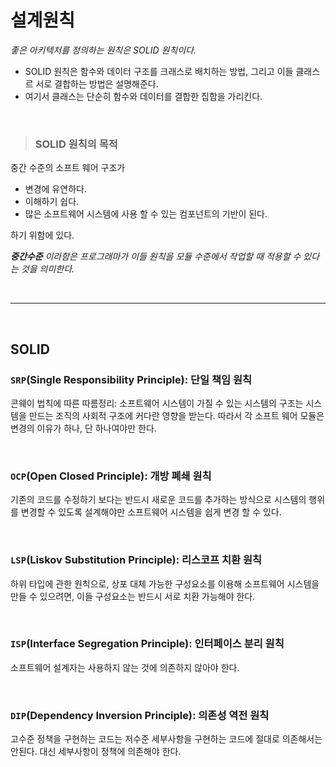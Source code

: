 # 설계원칙
*좋은 아키텍처를 정의하는 원칙은 SOLID 원칙이다.*
- SOLID 원칙은 함수와 데이터 구조를 크래스로 배치하는 방법, 그리고 이들 클래스르 서로 결합하는 방법은 설명해준다.
- 여기서 클래스는 단순히 함수와 데이터를 결합한 집합을 가리킨다.

<br>

> ### **SOLID 원칙의 목적**
중간 수준의 소프트 웨어 구조가 

- 변경에 유연하다.
-  이해하기 쉽다.
- 많은 소프트웨어 시스템에 사용 할 수 있는 컴포넌트의 기반이 된다.

하기 위함에 있다.

***중간수준** 이라함은 프로그래마가 이들 원칙을 모듈 수준에서 작업할 때 적용할 수 있다는 것을 의미한다.*

<br><hr><br>

## **SOLID**

### **`SRP`**(Single Responsibility Principle): 단일 책임 원칙
콘웨이 법칙에 따른 따름정리: 소프트웨어 시스템이 가질 수 있는 시스템의 구조는 시스템을 만드는 조직의 사회적 구조에 커다란 영향을 받는다. 따라서 각 소프트 웨어 모듈은 변경의 이유가 하나, 단 하나여야만 한다.

<br>

### **`OCP`**(Open Closed Principle): 개방 폐쇄 원칙
기존의 코드를 수정하기 보다는 반드시 새로운 코드를 추가하는 방식으로 시스템의 행위를 변경할 수 있도록 설계해야만 소프트웨어 시스템을 쉽게 변경 할 수 있다.

<br>

### **`LSP`**(Liskov Substitution Principle): 리스코프 치환 원칙
하위 타입에 관한 원칙으로, 상포 대체 가능한 구성요소를 이용해 소프트웨어 시스템을 만들 수 있으려면, 이들 구성요소는 반드시 서로 치환 가능해야 한다.

<br>

### **`ISP`**(Interface Segregation Principle): 인터페이스 분리 원칙
소프트웨어 설계자는 사용하지 않는 것에 의존하지 않아야 한다.

<br>

### **`DIP`**(Dependency Inversion Principle): 의존성 역전 원칙
고수준 정책을 구현하는 코드는 저수준 세부사항을 구현하는 코드에 절대로 의존해서는 안된다. 대신 세부사항이 정책에 의존해야 한다.